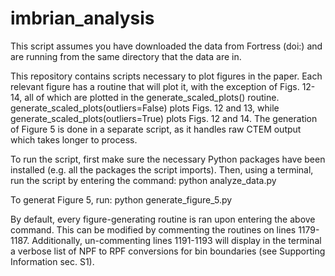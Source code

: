 # imbrian_analysis

This script assumes you have downloaded the data from Fortress (doi:) and are running from the same directory that the data are in.

This repository contains scripts necessary to plot figures in the paper. Each relevant figure has a routine that will plot it, with the exception of Figs. 12-14, all of which are plotted in the generate_scaled_plots() routine. generate_scaled_plots(outliers=False) plots Figs. 12 and 13, while generate_scaled_plots(outliers=True) plots Figs. 12 and 14. The generation of Figure 5 is done in a separate script, as it handles raw CTEM output which takes longer to process.

To run the script, first make sure the necessary Python packages have been installed (e.g. all the packages the script imports). Then, using a terminal, run the script by entering the command: python analyze_data.py 

To generat Figure 5, run: python generate_figure_5.py

By default, every figure-generating routine is ran upon entering the above command. This can be modified by commenting the routines on lines 1179-1187. Additionally, un-commenting lines 1191-1193 will display in the terminal a verbose list of NPF to RPF conversions for bin boundaries (see Supporting Information sec. S1).
